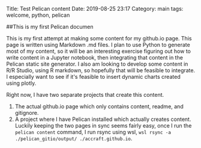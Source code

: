 Title: Test Pelican content
Date: 2019-08-25 23:17
Category: main
tags: welcome, python, pelican

##This is my first Pelican documen

This is my first attempt at making some content for my github.io page. This page is written using Markdown .md files. I plan to use Python to generate most of my content, so it will be an interesting exercise figuring out how to write content in a Jupyter notebook, then integrating that content in the Pelican static site generator. I also am looking to develop some content in R/R Studio, using R markdown, so hopefully that will be feasible to integrate. I especially want to see if it's feasible to insert dynamic charts created using plotly. 

Right now, I have two separate projects that create this content. 
1. The actual github.io page which only contains content, readme, and gitignore. 
2. A project where I have Pelican installed which actually creates content. Luckily keeping the two pages in sync seems fairly easy, once I run the `pelican content` command, I run rsync using wsl, `wsl rsync -a ./pelican_gitio/output/ ./accraft.github.io`. 

